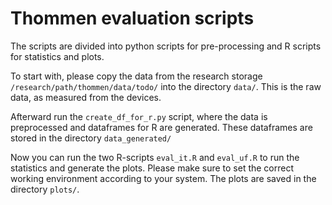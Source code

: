 # Thommen evaluation scripts

The scripts are divided into python scripts for pre-processing and R scripts for statistics and plots.

To start with, please copy the data from the research storage `/research/path/thommen/data/todo/` into the directory `data/`.
This is the raw data, as measured from the devices.

Afterward run the `create_df_for_r.py` script, where the data is preprocessed and dataframes for R are generated.
These dataframes are stored in the directory `data_generated/`

Now you can run the two R-scripts `eval_it.R` and `eval_uf.R` to run the statistics and generate the plots.
Please make sure to set the correct working environment according to your system.
The plots are saved in the directory `plots/`.